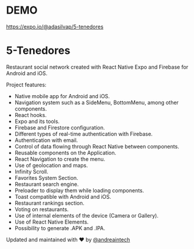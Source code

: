 # DEMO
https://expo.io/@adasilvap/5-tenedores

# 5-Tenedores
Restaurant social network created with React Native Expo and Firebase for Android and iOS.

Project features:
- Native mobile app for Android and iOS.
- Navigation system such as a SideMenu, BottomMenu, among other components.
- React hooks.
- Expo and its tools.
- Firebase and Firestore configuration.
- Different types of real-time authentication with Firebase.
- Authentication with email.
- Control of data flowing through React Native between components.
- Reusable components on the Application.
- React Navigation to create the menu.
- Use of geolocation and maps.
- Infinity Scroll.
- Favorites System Section.
- Restaurant search engine.
- Preloader to display them while loading components.
- Toast compatible with Android and iOS.
- Restaurant rankings section.
- Voting on restaurants.
- Use of internal elements of the device (Camera or Gallery).
- Use of React Native Elements.
- Possibility to generate .APK and .IPA.


Updated and maintained with ❤️ by [@andreaintech](https://andreaintech.github.io/web/)
